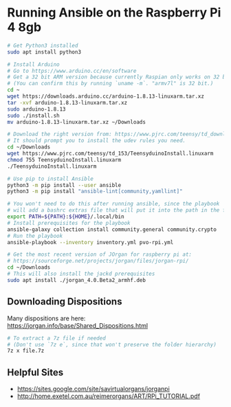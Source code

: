 # Running Ansible on the Raspberry Pi 4 8gb

```bash
# Get Python3 installed
sudo apt install python3

# Install Arduino
# Go to https://www.arduino.cc/en/software
# Get a 32 bit ARM version because currently Raspian only works on 32 bit
# (You can confirm this by running `uname -m`. "armv7l" is 32 bit.)
cd ~
wget https://downloads.arduino.cc/arduino-1.8.13-linuxarm.tar.xz
tar -xvf arduino-1.8.13-linuxarm.tar.xz
sudo arduino-1.8.13
sudo ./install.sh
mv arduino-1.8.13-linuxarm.tar.xz ~/Downloads

# Download the right version from: https://www.pjrc.com/teensy/td_download.html
# It should prompt you to install the udev rules you need.
cd ~/Downloads
wget https://www.pjrc.com/teensy/td_153/TeensyduinoInstall.linuxarm
chmod 755 TeensyduinoInstall.linuxarm
./TeensyduinoInstall.linuxarm

# Use pip to install Ansible
python3 -m pip install --user ansible
python3 -m pip install "ansible-lint[community,yamllint]" 

# You won't need to do this after running ansible, since the playbook
# will add a bashrc extras file that will put it into the path in the future
export PATH=${PATH}:${HOME}/.local/bin
# Install prerequisites for the playbook
ansible-galaxy collection install community.general community.crypto
# Run the playbook
ansible-playbook --inventory inventory.yml pvo-rpi.yml

# Get the most recent version of JOrgan for raspberry pi at:
# https://sourceforge.net/projects/jorgan/files/jorgan-rpi/
cd ~/Downloads
# This will also install the jackd prerequisites
sudo apt install ./jorgan_4.0.Beta2_armhf.deb
```

## Downloading Dispositions

Many dispositions are here: <https://jorgan.info/base/Shared_Dispositions.html>

```bash
# To extract a 7z file if needed
# (Don't use `7z e`, since that won't preserve the folder hierarchy)
7z x file.7z
```

## Helpful Sites

* <https://sites.google.com/site/savirtualorgans/jorganpi>
* <http://home.exetel.com.au/reimerorgans/ART/RPi_TUTORIAL.pdf>
